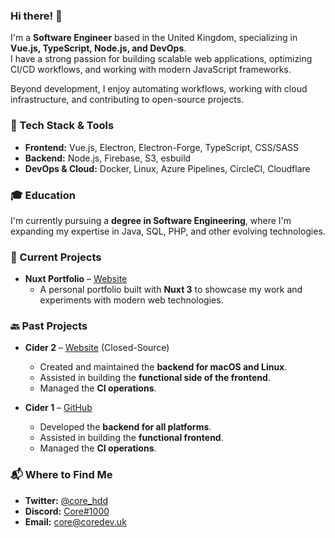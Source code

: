 [tw]: https://twitter.com/core_hdd  
[disc]: https://discord.com/users/546426958465073163  
[mail]: mailto:core@coredev-uk  

<!-- Projects -->
[c1]: https://github.com/ciderapp/cider  
[c2]: https://cider.sh  
[nuxt]: https://coredev.uk  

### Hi there! 👋  

I'm a **Software Engineer** based in the United Kingdom, specializing in **Vue.js, TypeScript, Node.js, and DevOps**.  
I have a strong passion for building scalable web applications, optimizing CI/CD workflows, and working with modern JavaScript frameworks.  

Beyond development, I enjoy automating workflows, working with cloud infrastructure, and contributing to open-source projects.  

### 🔧 Tech Stack & Tools  
- **Frontend:** Vue.js, Electron, Electron-Forge, TypeScript, CSS/SASS  
- **Backend:** Node.js, Firebase, S3, esbuild  
- **DevOps & Cloud:** Docker, Linux, Azure Pipelines, CircleCI, Cloudflare  

### 🎓 Education  
I'm currently pursuing a **degree in Software Engineering**, where I'm expanding my expertise in Java, SQL, PHP, and other evolving technologies.  

### 🚀 Current Projects  
- **Nuxt Portfolio** – [Website][nuxt]  
  - A personal portfolio built with **Nuxt 3** to showcase my work and experiments with modern web technologies.  

### 🔙 Past Projects  
- **Cider 2** – [Website][c2] (Closed-Source)  
  - Created and maintained the **backend for macOS and Linux**.  
  - Assisted in building the **functional side of the frontend**.  
  - Managed the **CI operations**.  

- **Cider 1** – [GitHub][c1]  
  - Developed the **backend for all platforms**.  
  - Assisted in building the **functional frontend**.  
  - Managed the **CI operations**.  

### 📬 Where to Find Me  
- **Twitter:** [@core_hdd][tw]  
- **Discord:** [Core#1000][disc]  
- **Email:** [core@coredev.uk][mail]  
